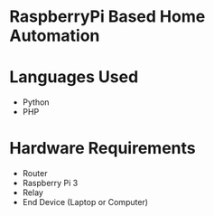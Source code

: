 # RaspberryPi Based Home Automation

# Languages Used
* Python
* PHP

# Hardware Requirements
* Router
* Raspberry Pi 3
* Relay
* End Device (Laptop or Computer)